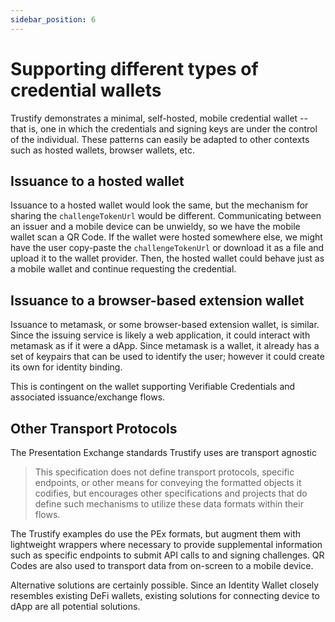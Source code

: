 ```yaml
---
sidebar_position: 6
---
```


# Supporting different types of credential wallets

Trustify demonstrates a minimal, self-hosted, mobile credential wallet -- that is, one in which the credentials and signing keys are under the control of the individual. These patterns can easily be adapted to other contexts such as hosted wallets, browser wallets, etc.

## Issuance to a hosted wallet

Issuance to a hosted wallet would look the same, but the mechanism for sharing the `challengeTokenUrl` would be different. Communicating between an issuer and a mobile device can be unwieldy, so we have the mobile wallet scan a QR Code. If the wallet were hosted somewhere else, we might have the user copy-paste the `challengeTokenUrl` or download it as a file and upload it to the wallet provider. Then, the hosted wallet could behave just as a mobile wallet and continue requesting the credential.

## Issuance to a browser-based extension wallet

Issuance to metamask, or some browser-based extension wallet, is similar. Since the issuing service is likely a web application, it could interact with metamask as if it were a dApp. Since metamask is a wallet, it already has a set of keypairs that can be used to identify the user; however it could create its own for identity binding.

This is contingent on the wallet supporting Verifiable Credentials and associated issuance/exchange flows.

## Other Transport Protocols

The Presentation Exchange standards Trustify uses are transport agnostic

> This specification does not define transport protocols, specific endpoints, or other means for conveying the formatted objects it codifies, but encourages other specifications and projects that do define such mechanisms to utilize these data formats within their flows.

The Trustify examples do use the PEx formats, but augment them with lightweight wrappers where necessary to provide supplemental information such as specific endpoints to submit API calls to and signing challenges. QR Codes are also used to transport data from on-screen to a mobile device.

Alternative solutions are certainly possible. Since an Identity Wallet closely resembles existing DeFi wallets, existing solutions for connecting device to dApp are all potential solutions.
